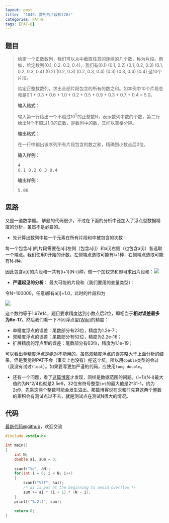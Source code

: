 ```yaml
---
layout: post
title:  "1049. 数列的片段和(20)"
categories: PAT-B
tags: [PAT-B]
---
```

## 题目

> <div id="problemContent">
> <p>
> 给定一个正数数列，我们可以从中截取任意的连续的几个数，称为片段。例如，给定数列{0.1, 0.2, 0.3, 0.4}，我们有(0.1) (0.1, 0.2) (0.1, 0.2, 0.3) (0.1, 0.2, 0.3, 0.4) (0.2) (0.2, 0.3) (0.2, 0.3, 0.4) (0.3) (0.3, 0.4) (0.4) 这10个片段。</p>
> <p>给定正整数数列，求出全部片段包含的所有的数之和。如本例中10个片段总和是0.1 + 0.3 + 0.6 + 1.0 + 0.2 + 0.5 + 0.9 + 0.3 + 0.7 + 0.4 = 5.0。</p>
> <p><b>
> 输入格式：
> </b></p>
> <p>
> 输入第一行给出一个不超过10<sup>5</sup>的正整数N，表示数列中数的个数，第二行给出N个不超过1.0的正数，是数列中的数，其间以空格分隔。
> </p>
> <p><b>
> 输出格式：
> </b></p>
> <p>
> 在一行中输出该序列所有片段包含的数之和，精确到小数点后2位。
> </p>
> <b>输入样例：</b><pre>
> 4
> 0.1 0.2 0.3 0.4 
> </pre>
> <b>输出样例：</b><pre>
> 5.00
> </pre>
> </div>

## 思路

又是一道数学题。
解题的代码很少，不过在下面的分析中还加入了浮点型数据精度的分析，虽然不是必要的。

- 先计算出数列中每一个元素在所有片段和中被包含的次数：
 
 每一个包含a[i]的片段需要在a[i]左侧（包含a[i]）和a[i]右侧（也包含a[i]）各选取一个端点。我们使用0开始的计数。左侧端点选取可能有i+1种，右侧端点选取可能有N-i种。

 因此包含a[i]的片段和一共有(i+1)(N-i)种，做一个加权求和即可求出片段和：![](http://latex.codecogs.com/svg.latex?\sum_{i=0}^{N-1}(i+1)(N-i)a_i)
- **严谨起见的分析：** 最大可能的片段和（我们要用的变量类型）：

 令N=100000，任意i都有a[i]=1.0，此时的片段和为

 ![](http://latex.codecogs.com/svg.latex?\sum_{i=1}^{N}i(N-i+1)\\=-\sum_{i=1}^{N}i^2+(N+1)\sum_{i=1}^{N}i\\=-\frac{N(N+1)(2N+1)}{6}+\frac{N(N+1)^2}{2}\\=\frac{1}{6}N(N+1)(N+2))

 这个数约等于1.67e14，题目要求精度达到小数点后2位，即相当于**相对误差最多为6e-17**。然后我们看一下不同浮点型[(Wiki)](https://en.wikipedia.org/wiki/Floating-point_arithmetic)的精度：

 - 单精度浮点的误差：尾数部分有23位，精度为1.2e-7；
 - 双精度浮点的误差：尾数部分有52位，精度为2.2e-16；
 - 扩展精度的浮点型的误差：尾数部分有63位，精度为1.1e-19；

 可以看出单精度浮点是绝对不能用的，虽然双精度浮点的误差略大于上面分析的结果，但是我觉得PAT不会（事实上也没有）挖这个坑，所以用`double`类型的会过（我没有试过`float`）。如果要写更加严谨的代码，应使用`long double`。

- 还有一个问题，看了[这篇博客](http://blog.csdn.net/luoluozlb/article/details/51532281)才发现，同样是数据范围的问题。(i+1)(N-i)最大值约为N^2/4也就是2.5e9，32位有符号整型`int`的最大值是2^31-1，约为2e9，先乘这两个整数可能会发生溢出。那篇博客说在求和时先算这两个整数的乘积会有测试点过不去，就是测试点在测试N很大的情况。

## 代码

[最新代码@github](https://github.com/OliverLew/PAT/blob/master/PATBasic/1049.c)，欢迎交流
```c
#include <stdio.h>

int main()
{
    int N;
    double ai, sum = 0;
    
    scanf("%d", &N);
    for(int i = 0; i < N; i++)
    {
        scanf("%lf", &ai);
        /* ai is put at the beginning to avoid overflow */
        sum += ai * (i + 1) * (N - i);
    }
    printf("%.2lf", sum);
    
    return 0;
}

```